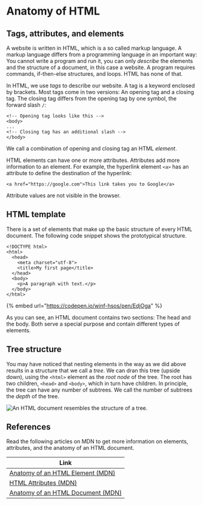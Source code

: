 # Anatomy of HTML

## Tags, attributes, and elements

A website is written in HTML, which is a so called markup language. A markup language differs from a programming language in an important way: You cannot write a program and run it, you can only _describe_ the elements and the structure of a document, in this case a website. A program requires commands, if-then-else structures, and loops. HTML has none of that.

In HTML, we use _tags_ to describe our website. A tag is a keyword enclosed by brackets. Most tags come in two versions: An opening tag and a closing tag. The closing tag differs from the opening tag by one symbol, the forward slash `/`:

```markup
<!-- Opening tag looks like this -->
<body>
...
<!-- Closing tag has an additional slash -->
</body>
```

We call a combination of opening and closing tag an HTML _element_.

HTML elements can have one or more attributes. Attributes add more information to an element. For example, the hyperlink element `<a>` has an attribute to define the destination of the hyperlink:

```markup
<a href="https://google.com">This link takes you to Google</a>
```

Attribute values are not visible in the browser.

## HTML template

There is a set of elements that make up the basic structure of every HTML document. The following code snippet shows the prototypical structure.

```markup
<!DOCTYPE html>
<html>
  <head>
    <meta charset="utf-8">
    <title>My first page</title>
  </head>
  <body>
    <p>A paragraph with text.</p>
  </body>
</html>
```

{% embed url="https://codepen.io/winf-hsos/pen/EdjOga" %}

As you can see, an HTML document contains two sections: The head and the body. Both serve a special purpose and contain different types of elements.

## Tree structure

You may have noticed that nesting elements in the way as we did above results in a structure that we call a _tree_. We can dran this tree (upside down), using the `<html>` element as the _root node_ of the tree. The root has two children, `<head>` and `<body>`, which in turn have children. In principle, the tree can have any number of subtrees. We call the number of subtrees the _depth_ of the tree.

![An HTML document resembles the structure of a tree.](../../.gitbook/assets/html\_tree.png)

## References

Read the following articles on MDN to get more information on elements, attributes, and the anatomy of an HTML document.

| Link                                                                                                                                                            |
| --------------------------------------------------------------------------------------------------------------------------------------------------------------- |
| [Anatomy of an HTML Element (MDN)](https://developer.mozilla.org/en-US/docs/Learn/HTML/Introduction\_to\_HTML/Getting\_started#Anatomy\_of\_an\_HTML\_element)  |
| [HTML Attributes (MDN)](https://developer.mozilla.org/en-US/docs/Learn/HTML/Introduction\_to\_HTML/Getting\_started#Attributes)                                 |
| [Anatomy of an HTML Document (MDN)](https://developer.mozilla.org/en-US/docs/Learn/HTML/Introduction\_to\_HTML/Getting\_started#Anatomy\_of\_a\_HTML\_document) |
